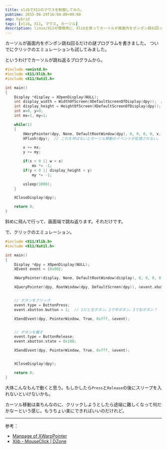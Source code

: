 ```yaml
---
title: xlibでX11のマウスを制御してみた。
pubtime: 2015-06-29T16:04:00+09:00
amp: hybrid
tags: [xlib, X11, マウス, カーソル]
description: linux/X11の環境用に、Xlibを使ってカーソルが画面内をポンポン跳ね回ったりクリックをエミュレーションしたりするプログラムを書いてみました。
---
```


カーソルが画面内をポンポン跳ね回るだけの謎プログラムを書きました。
ついでにクリックのエミュレーションも試してみました。

というわけでカーソルが跳ね返るプログラムから。
``` c
#include <unistd.h>
#include <X11/Xlib.h>
#include <X11/Xutil.h>

int main()
{
    Display *display = XOpenDisplay(NULL);
    int display_width = WidthOfScreen(XDefaultScreenOfDisplay(dpy));  // ディスプレイの横幅の取得。
    int display_height = HeightOfScreen(XDefaultScreenOfDisplay(dpy));  // ディスプレイの縦幅の取得。
    int x=0, y=0;
    int mx=1, my=1;

    while(1)
    {
        XWarpPointer(dpy, None, DefaultRootWindow(dpy), 0, 0, 0, 0, x, y);
        XFlush(dpy);  // これを呼ばないとカーソル移動のイベントが処理されない。

        x += mx;
        y += my;

        if(x < 0 || w < x)
            mx *= -1;
        if(y < 0 || display_height < y)
            my *= -1;

        usleep(1000);
    }

    XCloseDisplay(dpy);

    return 0;
}
```
斜めに飛んで行って、画面端で跳ね返ります。それだけです。

で、クリックのエミュレーション。
``` c
#include <X11/Xlib.h>
#include <X11/Xutil.h>

int main()
{
    Display *dpy = XOpenDisplay(NULL);
    XEvent event = {0x00};

    XWarpPointer(display, None, DefaultRootWindow(display), 0, 0, 0, 0, 0, 0);  // わかりやすいように左上にジャンプしてからクリックするようにした。

    XQueryPointer(dpy, RootWindow(dpy, DefaultScreen(dpy)), &event.xbutton.root, &event.xbutton.window, &event.xbutton.x_root, &event.xbutton.y_root, &event.xbutton.x, &event.xbutton.y, &event.xbutton.state);  // マウスカーソルの現在位置とかを取得しているようだ？ よく分からん。


    // ボタンをクリック
    event.type = ButtonPress;
    event.xbutton.button = 1;  // 1だと左ボタン。2で中ボタン、3で右ボタン？

    XSendEvent(dpy, PointerWindow, True, 0xfff, &event);


    // ボタンを離す
    event.type = ButtonRelease;
    event.xbutton.state = 0x100;

    XSendEvent(dpy, PointerWindow, True, 0xfff, &event);


    XCloseDisplay(dpy);

    return 0;
}
```
大体こんなもんで動くと思う。もしかしたら`Press`と`Release`の後にスリープを入れないといけないかも。

カーソル移動は楽ちんなのに、クリックしようとしたら途端に難しくなって何だかなーという感じ。もうちょい楽にできればいいのだけれど。

---

参考：
- [Manpage of XWarpPointer](http://xjman.dsl.gr.jp/man/man3/XWarpPointer.3x.html)
- [Xlib - MouseClick | DZone](http://www.dzone.com/snippets/xlib-mouseclick)
